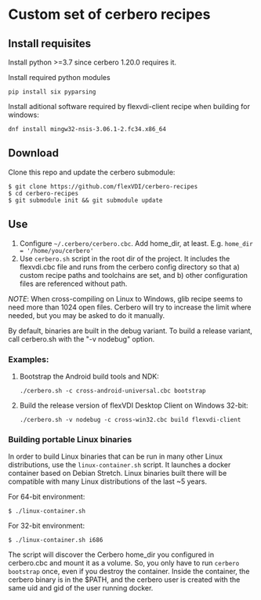 # Custom set of cerbero recipes

## Install requisites

Install python >=3.7 since cerbero 1.20.0 requires it.

Install required python modules

    pip install six pyparsing

Install aditional software required by flexvdi-client recipe when building for windows:

    dnf install mingw32-nsis-3.06.1-2.fc34.x86_64

## Download

Clone this repo and update the cerbero submodule:

    $ git clone https://github.com/flexVDI/cerbero-recipes
    $ cd cerbero-recipes
    $ git submodule init && git submodule update

## Use

1. Configure `~/.cerbero/cerbero.cbc`. Add home_dir, at least. E.g. `home_dir = '/home/you/cerbero'`
2. Use `cerbero.sh` script in the root dir of the project. It includes the flexvdi.cbc file and runs from the cerbero config directory so that a) custom recipe paths and toolchains are set, and b) other configuration files are referenced without path.

_NOTE_: When cross-compiling on Linux to Windows, glib recipe seems to need more than 1024 open files.
Cerbero will try to increase the limit where needed, but you may be asked to do it manually.

By default, binaries are built in the debug variant. To build a release variant, call cerbero.sh with the "-v nodebug" option.

### Examples:

1. Bootstrap the Android build tools and NDK:
   
       ./cerbero.sh -c cross-android-universal.cbc bootstrap

2. Build the release version of flexVDI Desktop Client on Windows 32-bit:

       ./cerbero.sh -v nodebug -c cross-win32.cbc build flexvdi-client

### Building portable Linux binaries

In order to build Linux binaries that can be run in many other Linux distributions, use the `linux-container.sh` script.
It launches a docker container based on Debian Stretch.
Linux binaries built there will be compatible with many Linux distributions of the last ~5 years.

For 64-bit environment:

    $ ./linux-container.sh

For 32-bit environment:

    $ ./linux-container.sh i686

The script will discover the Cerbero home_dir you configured in cerbero.cbc and mount it as a volume.
So, you only have to run `cerbero bootstrap` once, even if you destroy the container.
Inside the container, the cerbero binary is in the $PATH, and the cerbero user is created with the same uid and gid of the user running docker.
